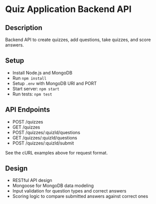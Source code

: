 # Quiz Application Backend API

## Description
Backend API to create quizzes, add questions, take quizzes, and score answers.

## Setup
- Install Node.js and MongoDB
- Run `npm install`
- Setup `.env` with MongoDB URI and PORT
- Start server: `npm start`
- Run tests: `npm test`

## API Endpoints
- POST /quizzes
- GET /quizzes
- POST /quizzes/:quizId/questions
- GET /quizzes/:quizId/questions
- POST /quizzes/:quizId/submit

See the cURL examples above for request format.

## Design
- RESTful API design
- Mongoose for MongoDB data modeling
- Input validation for question types and correct answers
- Scoring logic to compare submitted answers against correct ones
